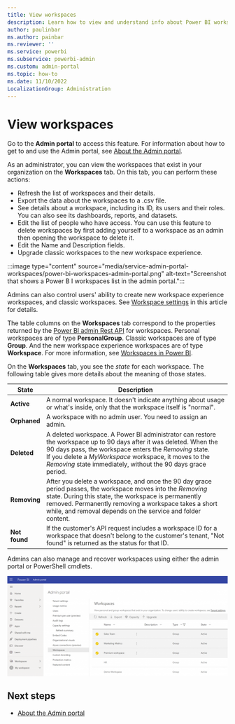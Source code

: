 ```yaml
---
title: View workspaces
description: Learn how to view and understand info about Power BI workspaces and manage workspaces as an administrator.
author: paulinbar
ms.author: painbar
ms.reviewer: ''
ms.service: powerbi
ms.subservice: powerbi-admin
ms.custom: admin-portal
ms.topic: how-to
ms.date: 11/10/2022
LocalizationGroup: Administration
---
```


# View workspaces

Go to the **Admin portal** to access this feature. For information about how to get to and use the Admin portal, see [About the Admin portal](service-admin-portal.md).

As an administrator, you can view the workspaces that exist in your organization on the **Workspaces** tab. On this tab, you can perform these actions:

- Refresh the list of workspaces and their details.
- Export the data about the workspaces to a .csv file.
- See details about a workspace, including its ID, its users and their roles. You can also see its dashboards, reports, and datasets.
- Edit the list of people who have access. You can use this feature to delete workspaces by first adding yourself to a workspace as an admin then opening the workspace to delete it.
- Edit the Name and Description fields.
- Upgrade classic workspaces to the new workspace experience.

:::image type="content" source="media/service-admin-portal-workspaces/power-bi-workspaces-admin-portal.png" alt-text="Screenshot that shows a Power B I workspaces list in the admin portal.":::

Admins can also control users' ability to create new workspace experience workspaces, and classic workspaces. See [Workspace settings](service-admin-portal-workspace.md) in this article for details.

The table columns on the **Workspaces** tab correspond to the properties returned by the [Power BI admin Rest API](/rest/api/power-bi/admin) for workspaces. Personal workspaces are of type **PersonalGroup**. Classic workspaces are of type **Group**. And the new workspace experience workspaces are of type **Workspace**. For more information, see [Workspaces in Power BI](../collaborate-share/service-new-workspaces.md).

On the **Workspaces** tab, you see the *state* for each workspace. The following table gives more details about the meaning of those states.

|State  |Description  |
|---------|---------|
| **Active** | A normal workspace. It doesn't indicate anything about usage or what's inside, only that the workspace itself is "normal". |
| **Orphaned** | A workspace with no admin user. You need to assign an admin. |
| **Deleted** | A deleted workspace. A Power BI administrator can restore the workspace up to 90 days after it was deleted. When the 90 days pass, the workspace enters the *Removing* state.<br>If you delete a *MyWorkspace* workspace, it moves to the *Removing* state immediately, without the 90 days grace period. |
| **Removing** | After you delete a workspace, and once the 90 day grace period passes, the workspace moves into the *Removing* state. During this state, the workspace is permanently removed. Permanently removing a workspace takes a short while, and removal depends on the service and folder content. |
| **Not found** | If the customer's API request includes a workspace ID for a workspace that doesn't belong to the customer's tenant, "Not found" is returned as the status for that ID. |

Admins can also manage and recover workspaces using either the admin portal or PowerShell cmdlets.

![Admins can also manage and recover workspaces.](media/service-admin-portal-workspaces/admin-portal-manage-workspaces.png)

## Next steps

* [About the Admin portal](service-admin-portal.md)

